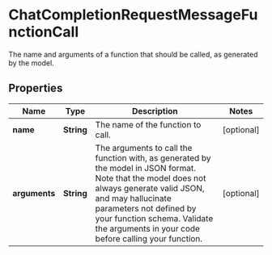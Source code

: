 

# ChatCompletionRequestMessageFunctionCall

The name and arguments of a function that should be called, as generated by the model.

## Properties

Name | Type | Description | Notes
------------ | ------------- | ------------- | -------------
**name** | **String** | The name of the function to call. |  [optional]
**arguments** | **String** | The arguments to call the function with, as generated by the model in JSON format. Note that the model does not always generate valid JSON, and may hallucinate parameters not defined by your function schema. Validate the arguments in your code before calling your function. |  [optional]



